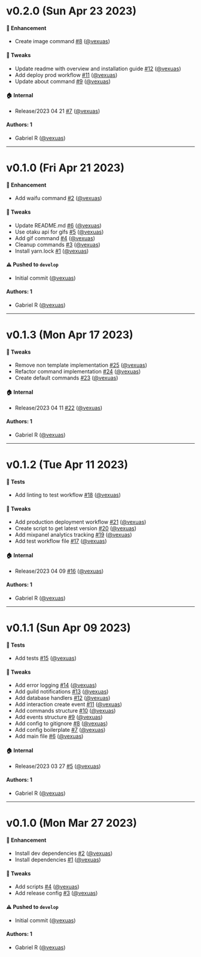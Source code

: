# v0.2.0 (Sun Apr 23 2023)

#### 🚀 Enhancement

- Create image command [#8](https://github.com/vexuas/nino/pull/8) ([@vexuas](https://github.com/vexuas))

#### 🔧 Tweaks

- Update readme with overview and installation guide [#12](https://github.com/vexuas/nino/pull/12) ([@vexuas](https://github.com/vexuas))
- Add deploy prod workflow [#11](https://github.com/vexuas/nino/pull/11) ([@vexuas](https://github.com/vexuas))
- Update about command [#9](https://github.com/vexuas/nino/pull/9) ([@vexuas](https://github.com/vexuas))

#### 🏠 Internal

- Release/2023 04 21 [#7](https://github.com/vexuas/nino/pull/7) ([@vexuas](https://github.com/vexuas))

#### Authors: 1

- Gabriel R ([@vexuas](https://github.com/vexuas))

---

# v0.1.0 (Fri Apr 21 2023)

#### 🚀 Enhancement

- Add waifu command [#2](https://github.com/vexuas/nino/pull/2) ([@vexuas](https://github.com/vexuas))

#### 🔧 Tweaks

- Update README.md [#6](https://github.com/vexuas/nino/pull/6) ([@vexuas](https://github.com/vexuas))
- Use otaku api for gifs [#5](https://github.com/vexuas/nino/pull/5) ([@vexuas](https://github.com/vexuas))
- Add gif command [#4](https://github.com/vexuas/nino/pull/4) ([@vexuas](https://github.com/vexuas))
- Cleanup commands [#3](https://github.com/vexuas/nino/pull/3) ([@vexuas](https://github.com/vexuas))
- Install yarn.lock [#1](https://github.com/vexuas/nino/pull/1) ([@vexuas](https://github.com/vexuas))

#### ⚠️ Pushed to `develop`

- Initial commit ([@vexuas](https://github.com/vexuas))

#### Authors: 1

- Gabriel R ([@vexuas](https://github.com/vexuas))

---

# v0.1.3 (Mon Apr 17 2023)

#### 🔧 Tweaks

- Remove non template implementation [#25](https://github.com/vexuas/djs-typescript-template/pull/25) ([@vexuas](https://github.com/vexuas))
- Refactor command implementation [#24](https://github.com/vexuas/djs-typescript-template/pull/24) ([@vexuas](https://github.com/vexuas))
- Create default commands [#23](https://github.com/vexuas/djs-typescript-template/pull/23) ([@vexuas](https://github.com/vexuas))

#### 🏠 Internal

- Release/2023 04 11 [#22](https://github.com/vexuas/djs-typescript-template/pull/22) ([@vexuas](https://github.com/vexuas))

#### Authors: 1

- Gabriel R ([@vexuas](https://github.com/vexuas))

---

# v0.1.2 (Tue Apr 11 2023)

#### 🧪 Tests

- Add linting to test workflow [#18](https://github.com/vexuas/djs-typescript-template/pull/18) ([@vexuas](https://github.com/vexuas))

#### 🔧 Tweaks

- Add production deployment workflow [#21](https://github.com/vexuas/djs-typescript-template/pull/21) ([@vexuas](https://github.com/vexuas))
- Create script to get latest version [#20](https://github.com/vexuas/djs-typescript-template/pull/20) ([@vexuas](https://github.com/vexuas))
- Add mixpanel analytics tracking [#19](https://github.com/vexuas/djs-typescript-template/pull/19) ([@vexuas](https://github.com/vexuas))
- Add test workflow file [#17](https://github.com/vexuas/djs-typescript-template/pull/17) ([@vexuas](https://github.com/vexuas))

#### 🏠 Internal

- Release/2023 04 09 [#16](https://github.com/vexuas/djs-typescript-template/pull/16) ([@vexuas](https://github.com/vexuas))

#### Authors: 1

- Gabriel R ([@vexuas](https://github.com/vexuas))

---

# v0.1.1 (Sun Apr 09 2023)

#### 🧪 Tests

- Add tests [#15](https://github.com/vexuas/djs-typescript-template/pull/15) ([@vexuas](https://github.com/vexuas))

#### 🔧 Tweaks

- Add error logging [#14](https://github.com/vexuas/djs-typescript-template/pull/14) ([@vexuas](https://github.com/vexuas))
- Add guild notifications [#13](https://github.com/vexuas/djs-typescript-template/pull/13) ([@vexuas](https://github.com/vexuas))
- Add database handlers [#12](https://github.com/vexuas/djs-typescript-template/pull/12) ([@vexuas](https://github.com/vexuas))
- Add interaction create event [#11](https://github.com/vexuas/djs-typescript-template/pull/11) ([@vexuas](https://github.com/vexuas))
- Add commands structure [#10](https://github.com/vexuas/djs-typescript-template/pull/10) ([@vexuas](https://github.com/vexuas))
- Add events structure [#9](https://github.com/vexuas/djs-typescript-template/pull/9) ([@vexuas](https://github.com/vexuas))
- Add config to gitignore [#8](https://github.com/vexuas/djs-typescript-template/pull/8) ([@vexuas](https://github.com/vexuas))
- Add config boilerplate [#7](https://github.com/vexuas/djs-typescript-template/pull/7) ([@vexuas](https://github.com/vexuas))
- Add main file [#6](https://github.com/vexuas/djs-typescript-template/pull/6) ([@vexuas](https://github.com/vexuas))

#### 🏠 Internal

- Release/2023 03 27 [#5](https://github.com/vexuas/djs-typescript-template/pull/5) ([@vexuas](https://github.com/vexuas))

#### Authors: 1

- Gabriel R ([@vexuas](https://github.com/vexuas))

---

# v0.1.0 (Mon Mar 27 2023)

#### 🚀 Enhancement

- Install dev dependencies [#2](https://github.com/vexuas/djs-typescript-template/pull/2) ([@vexuas](https://github.com/vexuas))
- Install dependencies [#1](https://github.com/vexuas/djs-typescript-template/pull/1) ([@vexuas](https://github.com/vexuas))

#### 🔧 Tweaks

- Add scripts [#4](https://github.com/vexuas/djs-typescript-template/pull/4) ([@vexuas](https://github.com/vexuas))
- Add release config [#3](https://github.com/vexuas/djs-typescript-template/pull/3) ([@vexuas](https://github.com/vexuas))

#### ⚠️ Pushed to `develop`

- Initial commit ([@vexuas](https://github.com/vexuas))

#### Authors: 1

- Gabriel R ([@vexuas](https://github.com/vexuas))
